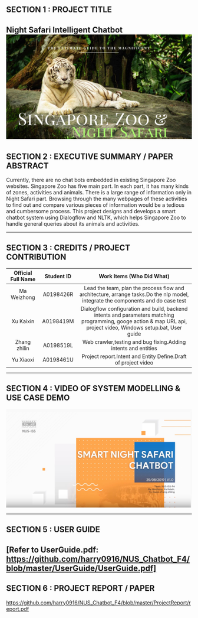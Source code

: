 
## SECTION 1 : PROJECT TITLE
Night Safari Intelligent Chatbot
<img width="812" alt="welcome" src="https://github.com/harry0916/NUS_Chatbot_F4/blob/master/Miscellaneous/banner.jpg">
---

## SECTION 2 : EXECUTIVE SUMMARY / PAPER ABSTRACT
Currently, there are no chat bots embedded in existing Singapore Zoo websites. Singapore Zoo has five main part. In each part, it has many kinds of zones, activities and animals. There is a large range of information only in Night Safari part.  Browsing through the many webpages of these activities to find out and compare various pieces of information would be a tedious and cumbersome process.
This project designs and develops a smart chatbot system using Dialogflow and NLTK, which helps Singapore Zoo to handle general queries about its animals and activities. 

---

## SECTION 3 : CREDITS / PROJECT CONTRIBUTION

| Official Full Name | Student ID   | Work Items (Who Did What)  |
| :------------: | :------------: | :-------------------------: |
|  Ma Weizhong       | A0198426R    |Lead the team, plan the process flow and architecture, arrange tasks.Do the nlp model, integrate the components and do case test |
|  Xu Kaixin         | A0198419M    |Dialogflow configuration and build, backend intents and parameters matching programming, googe action & map URL api, project video, Windows setup.bat, User guide |
|  Zhang zhilin      | A0198519L    |Web crawler,testing and bug fixing.Adding intents and entities |
|  Yu Xiaoxi         | A0198461U    |Project report.Intent and Entity Define.Draft of project video |


---

## SECTION 4 : VIDEO OF SYSTEM MODELLING & USE CASE DEMO
[![Watch the video](https://github.com/harry0916/NUS_Chatbot_F4/blob/master/Miscellaneous/nigthsafari.jpeg)](https://www.youtube.com/watch?v=9U6q8HlAHAk&feature=youtu.be)

---

## SECTION 5 : USER GUIDE
[Refer to UserGuide.pdf: https://github.com/harry0916/NUS_Chatbot_F4/blob/master/UserGuide/UserGuide.pdf] 
---

## SECTION 6 : PROJECT REPORT / PAPER
<Github File Link> https://github.com/harry0916/NUS_Chatbot_F4/blob/master/ProjectReport/report.pdf

